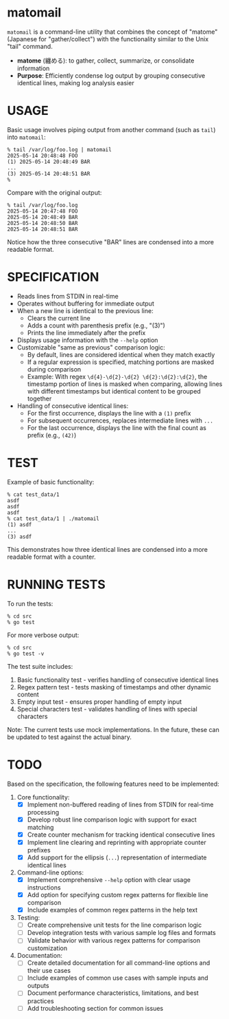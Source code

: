 # matomail

`matomail` is a command-line utility that combines the concept of "matome" (Japanese for "gather/collect") with the functionality similar to the Unix "tail" command.

* **matome** (纏める): to gather, collect, summarize, or consolidate information
* **Purpose**: Efficiently condense log output by grouping consecutive identical lines, making log analysis easier

# USAGE

Basic usage involves piping output from another command (such as `tail`) into `matomail`:

```
% tail /var/log/foo.log | matomail
2025-05-14 20:48:48 FOO
(1) 2025-05-14 20:48:49 BAR
...
(3) 2025-05-14 20:48:51 BAR
%
```

Compare with the original output:

```
% tail /var/log/foo.log
2025-05-14 20:47:48 FOO
2025-05-14 20:48:49 BAR
2025-05-14 20:48:50 BAR
2025-05-14 20:48:51 BAR
```

Notice how the three consecutive "BAR" lines are condensed into a more readable format.

# SPECIFICATION

- Reads lines from STDIN in real-time
- Operates without buffering for immediate output
- When a new line is identical to the previous line:
  - Clears the current line
  - Adds a count with parenthesis prefix (e.g., "(3)")
  - Prints the line immediately after the prefix
- Displays usage information with the `--help` option
- Customizable "same as previous" comparison logic:
  - By default, lines are considered identical when they match exactly
  - If a regular expression is specified, matching portions are masked during comparison
  - Example: With regex `\d{4}-\d{2}-\d{2} \d{2}:\d{2}:\d{2}`, the timestamp portion of lines is masked when comparing, allowing lines with different timestamps but identical content to be grouped together
- Handling of consecutive identical lines:
  - For the first occurrence, displays the line with a `(1)` prefix
  - For subsequent occurrences, replaces intermediate lines with `...`
  - For the last occurrence, displays the line with the final count as prefix (e.g., `(42)`)

# TEST

Example of basic functionality:

```
% cat test_data/1
asdf
asdf
asdf
% cat test_data/1 | ./matomail
(1) asdf
...
(3) asdf
```

This demonstrates how three identical lines are condensed into a more readable format with a counter.

# RUNNING TESTS

To run the tests:

```
% cd src
% go test
```

For more verbose output:

```
% cd src
% go test -v
```

The test suite includes:
1. Basic functionality test - verifies handling of consecutive identical lines
2. Regex pattern test - tests masking of timestamps and other dynamic content
3. Empty input test - ensures proper handling of empty input
4. Special characters test - validates handling of lines with special characters

Note: The current tests use mock implementations. In the future, these can be updated to test against the actual binary.

# TODO

Based on the specification, the following features need to be implemented:

1. Core functionality:
   - [x] Implement non-buffered reading of lines from STDIN for real-time processing
   - [x] Develop robust line comparison logic with support for exact matching
   - [x] Create counter mechanism for tracking identical consecutive lines
   - [x] Implement line clearing and reprinting with appropriate counter prefixes
   - [x] Add support for the ellipsis (`...`) representation of intermediate identical lines

2. Command-line options:
   - [x] Implement comprehensive `--help` option with clear usage instructions
   - [x] Add option for specifying custom regex patterns for flexible line comparison
   - [x] Include examples of common regex patterns in the help text

3. Testing:
   - [ ] Create comprehensive unit tests for the line comparison logic
   - [ ] Develop integration tests with various sample log files and formats
   - [ ] Validate behavior with various regex patterns for comparison customization

4. Documentation:
   - [ ] Create detailed documentation for all command-line options and their use cases
   - [ ] Include examples of common use cases with sample inputs and outputs
   - [ ] Document performance characteristics, limitations, and best practices
   - [ ] Add troubleshooting section for common issues
